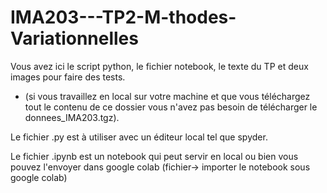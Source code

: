 # IMA203---TP2-M-thodes-Variationnelles

Vous avez ici le script python, le fichier notebook, le texte du TP et deux images pour faire des tests.

- (si vous travaillez en local sur votre machine et que vous téléchargez tout le contenu de ce dossier vous n'avez pas besoin de télécharger le donnees_IMA203.tgz).

Le fichier .py est à utiliser avec un éditeur local tel que spyder.

Le fichier .ipynb est un notebook qui peut servir en local ou bien vous pouvez l'envoyer dans google colab (fichier-> importer le notebook sous google colab)

